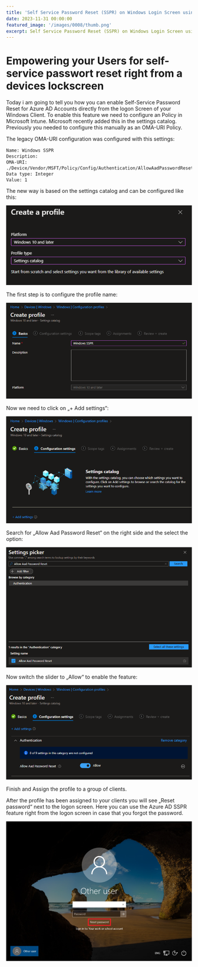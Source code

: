 ```yaml
---
title: 'Self Service Password Reset (SSPR) on Windows Login Screen using Microsoft Intune'
date: 2023-11-31 00:00:00
featured_image: '/images/0008/thumb.png'
excerpt: Self Service Password Reset (SSPR) on Windows Login Screen using Microsoft Intune
---
```


# Empowering your Users for self-service passwort reset right from a devices lockscreen

Today i am going to tell you how you can enable Self-Service Password Reset for Azure AD Accounts directly from the logon Screen of your Windows Client. To enable this feature we need to configure an Policy in Microsoft Intune. Microsoft recently added this in the settings catalog. Previously you needed to configure this manually as an OMA-URI Policy.

The legacy OMA-URI configuration was configured with this settings:

```oma-uri
Name: Windows SSPR
Description:
OMA-URI: ./Device/Vendor/MSFT/Policy/Config/Authentication/AllowAadPasswordReset
Data type: Integer
Value: 1
```

The new way is based on the settings catalog and can be configured like this:

![](/images/0008/1.png)

The first step is to configure the profile name:

![](/images/0008/2.png)

Now we need to click on „+ Add settings“:

![](/images/0008/3.png)

Search for „Allow Aad Password Reset“ on the right side and the select the option:

![](/images/0008/4.png)

Now switch the slider to „Allow“ to enable the feature:

![](/images/0008/5.png)

Finish and Assign the profile to a group of clients.

After the profile has been assigned to your clients you will see „Reset password“ next to the logon screen. Here you can use the Azure AD SSPR feature right from the logon screen in case that you forgot the password.

![](/images/0008/6.png)

